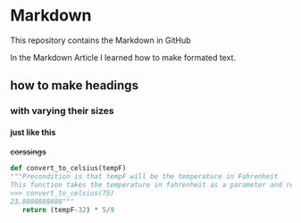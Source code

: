 # Markdown
This repository contains the Markdown in GitHub

In the Markdown Article I learned how to make formated text.

## how to make  headings
### with varying their sizes
#### just like this

~~corssings~~

```python
def convert_to_celsius(tempF)
"""Precondition is that tempF will be the temperature in Fahrenheit
This function takes the temperature in fahrenheit as a parameter and return the value in ceslsius
>>> convert_to_celsius(75)
23.8888888888"""
   return (tempF-32) * 5/9
   ```
